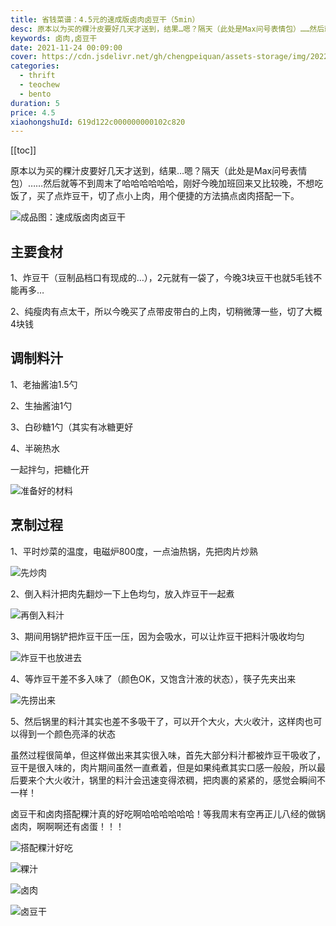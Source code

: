 ```yaml
---
title: 省钱菜谱：4.5元的速成版卤肉卤豆干（5min）
desc: 原本以为买的粿汁皮要好几天才送到，结果…嗯？隔天（此处是Max问号表情包）……然后就等不到周末了哈哈哈哈哈哈，刚好今晚加班回来又比较晚，不想吃饭了，买了点炸豆干，切了点小上肉，用个便捷的方法搞点卤肉搭配一下。
keywords: 卤肉,卤豆干
date: 2021-11-24 00:09:00
cover: https://cdn.jsdelivr.net/gh/chengpeiquan/assets-storage/img/2022/02/20220202153101.jpg
categories:
  - thrift
  - teochew
  - bento
duration: 5
price: 4.5
xiaohongshuId: 619d122c000000000102c820
---
```


[[toc]]

原本以为买的粿汁皮要好几天才送到，结果…嗯？隔天（此处是Max问号表情包）……然后就等不到周末了哈哈哈哈哈哈，刚好今晚加班回来又比较晚，不想吃饭了，买了点炸豆干，切了点小上肉，用个便捷的方法搞点卤肉搭配一下。

![成品图：速成版卤肉卤豆干](https://cdn.jsdelivr.net/gh/chengpeiquan/assets-storage/img/2022/02/20220202153306.jpg)

## 主要食材

1、炸豆干（豆制品档口有现成的…），2元就有一袋了，今晚3块豆干也就5毛钱不能再多…

2、纯瘦肉有点太干，所以今晚买了点带皮带白的上肉，切稍微薄一些，切了大概4块钱

## 调制料汁

1、老抽酱油1.5勺

2、生抽酱油1勺

3、白砂糖1勺（其实有冰糖更好

4、半碗热水

一起拌匀，把糖化开

![准备好的材料](https://cdn.jsdelivr.net/gh/chengpeiquan/assets-storage/img/2022/02/20220202153311.jpg)

## 烹制过程

1、平时炒菜的温度，电磁炉800度，一点油热锅，先把肉片炒熟

![先炒肉](https://cdn.jsdelivr.net/gh/chengpeiquan/assets-storage/img/2022/02/20220202153310.jpg)

2、倒入料汁把肉先翻炒一下上色均匀，放入炸豆干一起煮

![再倒入料汁](https://cdn.jsdelivr.net/gh/chengpeiquan/assets-storage/img/2022/02/20220202153309.jpg)

3、期间用锅铲把炸豆干压一压，因为会吸水，可以让炸豆干把料汁吸收均匀

![炸豆干也放进去](https://cdn.jsdelivr.net/gh/chengpeiquan/assets-storage/img/2022/02/20220202153308.jpg)

4、等炸豆干差不多入味了（颜色OK，又饱含汁液的状态），筷子先夹出来

![先捞出来](https://cdn.jsdelivr.net/gh/chengpeiquan/assets-storage/img/2022/02/20220202153307.jpg)

5、然后锅里的料汁其实也差不多吸干了，可以开个大火，大火收汁，这样肉也可以得到一个颜色亮泽的状态

虽然过程很简单，但这样做出来其实很入味，首先大部分料汁都被炸豆干吸收了，豆干是很入味的，肉片期间虽然一直煮着，但是如果纯煮其实口感一般般，所以最后要来个大火收汁，锅里的料汁会迅速变得浓稠，把肉裹的紧紧的，感觉会瞬间不一样！

卤豆干和卤肉搭配粿汁真的好吃啊哈哈哈哈哈哈！等我周末有空再正儿八经的做锅卤肉，啊啊啊还有卤蛋！！！

![搭配粿汁好吃](https://cdn.jsdelivr.net/gh/chengpeiquan/assets-storage/img/2022/02/20220202153305.jpg)

![粿汁](https://cdn.jsdelivr.net/gh/chengpeiquan/assets-storage/img/2022/02/20220202153302.jpg)

![卤肉](https://cdn.jsdelivr.net/gh/chengpeiquan/assets-storage/img/2022/02/20220202153304.jpg)

![卤豆干](https://cdn.jsdelivr.net/gh/chengpeiquan/assets-storage/img/2022/02/20220202153303.jpg)
